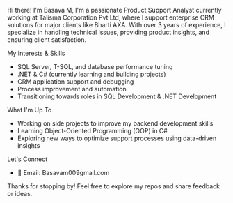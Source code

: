 Hi there! I'm Basava M,
I'm a passionate Product Support Analyst currently working at Talisma Corporation Pvt Ltd, where I support enterprise CRM solutions for major clients like Bharti AXA. With over 3 years of experience, I specialize in handling technical issues, providing product insights, and ensuring client satisfaction.

My Interests & Skills
- SQL Server, T-SQL, and database performance tuning
- .NET & C# (currently learning and building projects)
- CRM application support and debugging
- Process improvement and automation
- Transitioning towards roles in SQL Development & .NET Development

What I'm Up To
- Working on side projects to improve my backend development skills
- Learning Object-Oriented Programming (OOP) in C#
- Exploring new ways to optimize support processes using data-driven insights

Let's Connect
- 📧 Email: Basavam009gmail.com

Thanks for stopping by! Feel free to explore my repos and share feedback or ideas.
